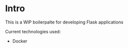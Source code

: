 #  Intro

This is a WIP boilerpalte for developing Flask applications

Current technologies used:

- Docker

